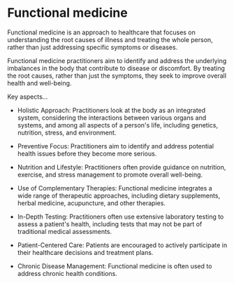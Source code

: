 # Functional medicine

Functional medicine is an approach to healthcare that focuses on understanding the root causes of illness and treating the whole person, rather than just addressing specific symptoms or diseases.

Functional medicine practitioners aim to identify and address the underlying imbalances in the body that contribute to disease or discomfort. By treating the root causes, rather than just the symptoms, they seek to improve overall health and well-being.

Key aspects…

* Holistic Approach: Practitioners look at the body as an integrated system, considering the interactions between various organs and systems, and among all aspects of a person's life, including genetics, nutrition, stress, and environment.

* Preventive Focus: Practitioners aim to identify and address potential health issues before they become more serious.

* Nutrition and Lifestyle: Practitioners often provide guidance on nutrition, exercise, and stress management to promote overall well-being.

* Use of Complementary Therapies: Functional medicine integrates a wide range of therapeutic approaches, including dietary supplements, herbal medicine, acupuncture, and other therapies.

* In-Depth Testing: Practitioners often use extensive laboratory testing to assess a patient's health, including tests that may not be part of traditional medical assessments.

* Patient-Centered Care: Patients are encouraged to actively participate in their healthcare decisions and treatment plans.

* Chronic Disease Management: Functional medicine is often used to address chronic health conditions.
